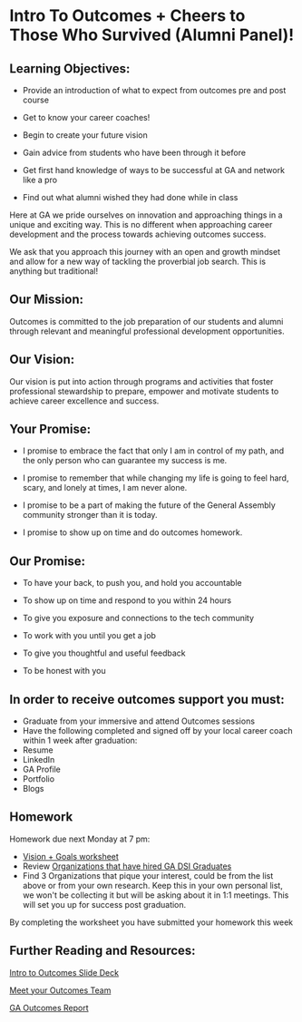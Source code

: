 # Intro To Outcomes + Cheers to Those Who Survived (Alumni Panel)!

## Learning Objectives:

* Provide an introduction of what to expect from outcomes pre and post course

* Get to know your career coaches! 

* Begin to create your future vision 

* Gain advice from students who have been through it before

* Get first hand knowledge of ways to be successful at GA and network like a pro

* Find out what alumni wished they had done while in class


Here at GA we pride ourselves on innovation and approaching things in a unique and exciting way. This is no different when approaching career development and the process towards achieving outcomes success. 

We ask that you approach this journey with an open and growth mindset and allow for a new way of tackling the proverbial job search. This is anything but traditional!


## Our Mission:

Outcomes is committed to the job preparation of our students and alumni through relevant and meaningful professional development opportunities.

## Our Vision:

Our vision is put into action through programs and activities that foster professional stewardship to prepare, empower and motivate students to achieve career excellence and success.

## Your Promise: 
* I promise to embrace the fact that only I am in control of my path, and the only person who can guarantee my success is me.

* I promise to remember that while changing my life is going to feel hard, scary, and lonely at times, I am never alone.

* I promise to be a part of making the future of the General Assembly community stronger than it is today.

* I promise to show up on time and do outcomes homework.

## Our Promise: 
* To have your back, to push you, and hold you accountable

* To show up on time and respond to you within 24 hours

* To give you exposure and connections to the tech community

* To work with you until you get a job

* To give you thoughtful and useful feedback

* To be honest with you 

## In order to receive outcomes support you must: 
* Graduate from your immersive and attend Outcomes sessions 
* Have the following completed and signed off by your local career coach within 1 week after graduation: 
* Resume 
* LinkedIn 
* GA Profile 
* Portfolio
* Blogs

## Homework
Homework due next Monday at 7 pm:
- [Vision + Goals worksheet](https://docs.google.com/forms/d/e/1FAIpQLSdMjwRUlhr4UXynJrsuXTSak-u2SfxCBpSfIrpNcsT24KEeDA/viewform)
- Review [Organizations that have hired GA DSI Graduates](https://docs.google.com/spreadsheets/d/13eaZyvN3Mr6TW9cbxg3H7Fk4K54r1XJEZWrx36Q2n1w/edit?usp=sharing) 
- Find 3 Organizations that pique your interest, could be from the list above or from your own research. Keep this in your own personal list, we won't be collecting it but will be asking about it in 1:1 meetings.  This will set you up for success post graduation. 

By completing the worksheet you have submitted your homework this week

## Further Reading and Resources: 
[Intro to Outcomes Slide Deck](https://drive.google.com/file/d/1k2_R4mZe3100gQ8UOFHSsBsrjpDcDBOm/view?usp=sharing) 

[Meet your Outcomes Team](/outcomes-intro.md) 

[GA Outcomes Report](https://generalassemb.ly/blog/general-assemblys-first-student-outcomes-report/)

